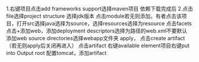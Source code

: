 

1.右键项目点击add frameworks support选择maven项目
依赖下载完成后
2.点击file选择project structure 选择jdk版本
  点击module若无则添加，有者点击该项目，打开src选择java选择为source，选择resources选择为resource
  点击facets点击+添加web，添加deployment descriptors选择为路径的web.xml不要默认
  添加web source directories选择webapp文件夹
  apply，
  点击create artifact（若无则apply后关闭再进入）
  点击artifact 右键available element项目右键put into Output root
配置tomcat，添加artifact
